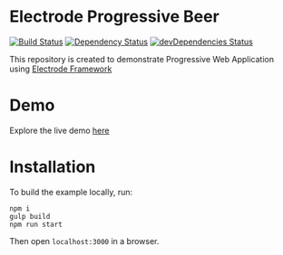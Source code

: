 # Electrode Progressive Beer

[![Build Status][travis-image]][travis-url] [![Dependency Status][daviddm-image]][daviddm-url] [![devDependencies Status][daviddm-dev-image]][daviddm-dev-url]

This repository is created to demonstrate Progressive Web Application using [Electrode Framework](https://github.com/electrode-io)

# Demo
Explore the live demo [here](https://electrode-progressive-beer.herokuapp.com/)

# Installation
To build the example locally, run:
```
npm i
gulp build
npm run start
```
Then open `localhost:3000` in a browser.

[travis-image]: https://travis-ci.org/electrode-samples/electrode-progressive-beer.svg?branch=master
[travis-url]: https://travis-ci.org/electrode-samples/electrode-progressive-beer
[daviddm-image]: https://david-dm.org/electrode-samples/electrode-progressive-beer.svg?theme=shields.io
[daviddm-url]: https://david-dm.org/electrode-samples/electrode-progressive-beer
[daviddm-dev-image]: https://david-dm.org/electrode-io/electrode/dev-status.svg
[daviddm-dev-url]: https://david-dm.org/electrode-samples/electrode-progressive-beer?type=dev
